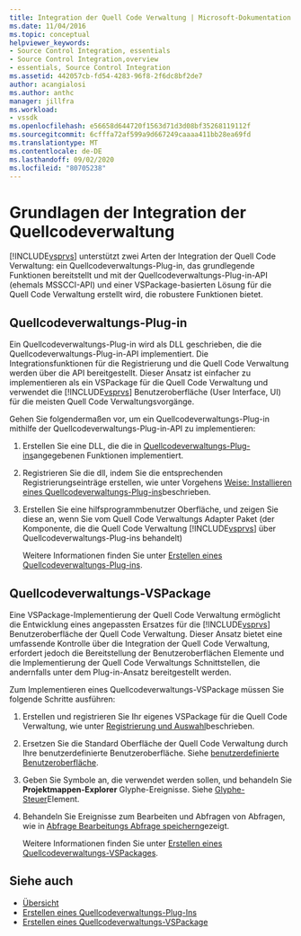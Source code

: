 ```yaml
---
title: Integration der Quell Code Verwaltung | Microsoft-Dokumentation
ms.date: 11/04/2016
ms.topic: conceptual
helpviewer_keywords:
- Source Control Integration, essentials
- Source Control Integration,overview
- essentials, Source Control Integration
ms.assetid: 442057cb-fd54-4283-96f8-2f6dc8bf2de7
author: acangialosi
ms.author: anthc
manager: jillfra
ms.workload:
- vssdk
ms.openlocfilehash: e56658d644720f1563d71d3d08bf35268119112f
ms.sourcegitcommit: 6cfffa72af599a9d667249caaaa411bb28ea69fd
ms.translationtype: MT
ms.contentlocale: de-DE
ms.lasthandoff: 09/02/2020
ms.locfileid: "80705238"
---
```

# <a name="source-control-integration-essentials"></a>Grundlagen der Integration der Quellcodeverwaltung
[!INCLUDE[vsprvs](../../code-quality/includes/vsprvs_md.md)] unterstützt zwei Arten der Integration der Quell Code Verwaltung: ein Quellcodeverwaltungs-Plug-in, das grundlegende Funktionen bereitstellt und mit der Quellcodeverwaltungs-Plug-in-API (ehemals MSSCCI-API) und einer VSPackage-basierten Lösung für die Quell Code Verwaltung erstellt wird, die robustere Funktionen bietet.

## <a name="source-control-plug-in"></a>Quellcodeverwaltungs-Plug-in
 Ein Quellcodeverwaltungs-Plug-in wird als DLL geschrieben, die die Quellcodeverwaltungs-Plug-in-API implementiert. Die Integrationsfunktionen für die Registrierung und die Quell Code Verwaltung werden über die API bereitgestellt. Dieser Ansatz ist einfacher zu implementieren als ein VSPackage für die Quell Code Verwaltung und verwendet die [!INCLUDE[vsprvs](../../code-quality/includes/vsprvs_md.md)] Benutzeroberfläche (User Interface, UI) für die meisten Quell Code Verwaltungsvorgänge.

 Gehen Sie folgendermaßen vor, um ein Quellcodeverwaltungs-Plug-in mithilfe der Quellcodeverwaltungs-Plug-in-API zu implementieren:

1. Erstellen Sie eine DLL, die die in [Quellcodeverwaltungs-Plug-ins](../../extensibility/source-control-plug-ins.md)angegebenen Funktionen implementiert.

2. Registrieren Sie die dll, indem Sie die entsprechenden Registrierungseinträge erstellen, wie unter Vorgehens [Weise: Installieren eines Quellcodeverwaltungs-Plug-ins](../../extensibility/internals/how-to-install-a-source-control-plug-in.md)beschrieben.

3. Erstellen Sie eine hilfsprogrammbenutzer Oberfläche, und zeigen Sie diese an, wenn Sie vom Quell Code Verwaltungs Adapter Paket (der Komponente, die die Quell Code Verwaltung [!INCLUDE[vsprvs](../../code-quality/includes/vsprvs_md.md)] über Quellcodeverwaltungs-Plug-ins behandelt)

   Weitere Informationen finden Sie unter [Erstellen eines Quellcodeverwaltungs-Plug-ins](../../extensibility/internals/creating-a-source-control-plug-in.md).

## <a name="source-control-vspackage"></a>Quellcodeverwaltungs-VSPackage
 Eine VSPackage-Implementierung der Quell Code Verwaltung ermöglicht die Entwicklung eines angepassten Ersatzes für die [!INCLUDE[vsprvs](../../code-quality/includes/vsprvs_md.md)] Benutzeroberfläche der Quell Code Verwaltung. Dieser Ansatz bietet eine umfassende Kontrolle über die Integration der Quell Code Verwaltung, erfordert jedoch die Bereitstellung der Benutzeroberflächen Elemente und die Implementierung der Quell Code Verwaltungs Schnittstellen, die andernfalls unter dem Plug-in-Ansatz bereitgestellt werden.

 Zum Implementieren eines Quellcodeverwaltungs-VSPackage müssen Sie folgende Schritte ausführen:

1. Erstellen und registrieren Sie Ihr eigenes VSPackage für die Quell Code Verwaltung, wie unter [Registrierung und Auswahl](../../extensibility/internals/registration-and-selection-source-control-vspackage.md)beschrieben.

2. Ersetzen Sie die Standard Oberfläche der Quell Code Verwaltung durch Ihre benutzerdefinierte Benutzeroberfläche. Siehe [benutzerdefinierte Benutzeroberfläche](../../extensibility/internals/custom-user-interface-source-control-vspackage.md).

3. Geben Sie Symbole an, die verwendet werden sollen, und behandeln Sie **Projektmappen-Explorer** Glyphe-Ereignisse. Siehe [Glyphe-Steuer](../../extensibility/internals/glyph-control-source-control-vspackage.md)Element.

4. Behandeln Sie Ereignisse zum Bearbeiten und Abfragen von Abfragen, wie in [Abfrage Bearbeitungs Abfrage speichern](../../extensibility/internals/query-edit-query-save-source-control-vspackage.md)gezeigt.

   Weitere Informationen finden Sie unter [Erstellen eines Quellcodeverwaltungs-VSPackages](../../extensibility/internals/creating-a-source-control-vspackage.md).

## <a name="see-also"></a>Siehe auch
- [Übersicht](../../extensibility/internals/source-control-integration-overview.md)
- [Erstellen eines Quellcodeverwaltungs-Plug-Ins](../../extensibility/internals/creating-a-source-control-plug-in.md)
- [Erstellen eines Quellcodeverwaltungs-VSPackage](../../extensibility/internals/creating-a-source-control-vspackage.md)
